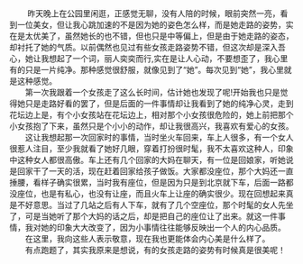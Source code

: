 <div id="sina_keyword_ad_area2" class="articalContent  ">
			<div STYLE="TEXT-INDENT: 2em">
&nbsp;<wbr>昨天晚上在公园里闲逛，正感觉无聊，没有人陪的时候，眼前突然一亮，看到一位美女，但让我心跳加速的不是因为她的姿色怎么样，而是她走路的姿势，实在是太优美了，虽然她长的也不错，但也只是中等偏上，但是由于她走路的姿态，却衬托了她的气质。以前偶然也见过有些女孩走路姿势不错，但这次却是深入吾心，她让我想起了一个词，丽人奕奕而行,实在是让人心动，不要想歪了，我心里有的只是一片纯净。那种感觉很舒服，就像见到了“她”。每次见到“她”，我心里就是这种感觉。</DIV>
<div STYLE="TEXT-INDENT: 2em">
第一次我跟着一个女孩走了这么长时间，估计她也发现了呢!开始我也只是觉得她只是走路好看的罢了，但是后面的一件事情却让我看到了她的纯净心灵，走到花坛边上是，有个小女孩站在花坛边上，相对那个小女孩很危险的，她上前把那个小女孩抱了下来，虽然只是个小小的动作，却让我很高兴，我喜欢有爱心的女孩。</DIV>
<div STYLE="TEXT-INDENT: 2em">
这让我想起那一次回家时的事情，当时坐火车回来，车上人很多，有一个女人很惹人注目，至少我就看了她好几眼，穿着打扮很时髦，我不太喜欢这种人，印象中这种女人都很高傲。车上还有几个回家的大妈在聊天，有一位是回娘家，听她说是回家干了一天的活，现在赶着回家给孩子做饭。大家都没座位，那个大妈还一直捶腰，看样子确实很累，当时我有座位，但是因为只是到北京就下车，后面一路都没座位，也是有私心，也没有让座，而且火车上让座的确实很少。现在回想起来真是不好意思。当过了几站之后有人下车，就有了几个空座位，那个时髦的女人先坐了，可是当她听了那个大妈的话之后，却是把自己的座位让了出来。就这一件事情，我对她的印象大大改变了，因为小事情往往能够反映出一个人的内心品质。</DIV>
<div STYLE="TEXT-INDENT: 2em">在这里，我向这些人表示敬意，现在我也更能体会内心美是什么样了。</DIV>
<div STYLE="TEXT-INDENT: 2em">
有点跑题了，其实我原来是想说，有的女孩走路的姿势有时候真是很美呢！</DIV>							
		</div>